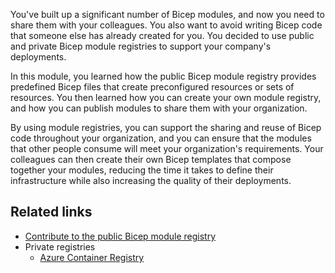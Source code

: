 You've built up a significant number of Bicep modules, and now you need to share them with your colleagues. You also want to avoid writing Bicep code that someone else has already created for you. You decided to use public and private Bicep module registries to support your company's deployments.

In this module, you learned how the public Bicep module registry provides predefined Bicep files that create preconfigured resources or sets of resources. You then learned how you can create your own module registry, and how you can publish modules to share them with your organization.

By using module registries, you can support the sharing and reuse of Bicep code throughout your organization, and you can ensure that the modules that other people consume will meet your organization's requirements. Your colleagues can then create their own Bicep templates that compose together your modules, reducing the time it takes to define their infrastructure while also increasing the quality of their deployments.

## Related links

- [Contribute to the public Bicep module registry](TODO)
- Private registries
    - [Azure Container Registry](https://azure.microsoft.com/services/container-registry/#overview)
